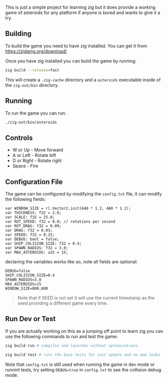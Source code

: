 This is just a simple project for learning zig but it does provide a working
game of asteroids for any platform if anyone is bored and wants to give it a
try.

## Building

To build the game you need to have zig installed. You can get it from
https://ziglang.org/download/

Once you have zig installed you can build the game by running:

```sh
zig build --release=fast
```

This will create a `.zig-cache` directory and a `asteroids` executable inside
of the `zig-out/bin` directory.

## Running

To run the game you can run:

```sh
./zig-out/bin/asteroids
```

## Controls

- W or Up - Move forward
- A or Left - Rotate left
- D or Right - Rotate right
- Space - Fire

## Configuration File

The game can be configured by modifying the `config.txt` file, it can modify
the following fields:

```zig
var WINDOW_SIZE = rl.Vector2.init(640 * 1.2, 480 * 1.2);
var THICKNESS: f32 = 2.0;
var SCALE: f32 = 25.0;
var ROT_SPEED: f32 = 0.8; // rotations per second
var ROT_DRAG: f32 = 0.09;
var DRAG: f32 = 0.03;
var SPEED: f32 = 0.25;
var DEBUG: bool = false;
var SHIP_COLISION_SIZE: f32 = 0.4;
var SPAWN_RADIUS: f32 = 3.0;
var MAX_ASTEROIDS: u32 = 15;
```

declaring the variables works like so, note all fields are optional:

```env
DEBUG=false
SHIP_COLISION_SIZE=0.4
SPAWN_RADIUS=3.0
MAX_ASTEROIDS=15
WINDOW_SIZE=800,600
```

> Note that if SEED is not set it will use the current timestamp as the seed providing a
> different game every time.

## Run Dev or Test

If you are actually working on this as a jumping off point to learn zig you can use the
following commands to run and test the game:

```sh
zig build run # compiles and launches without optimizations
```

```sh
zig build test # runs the base tests for init update and no mem leaks
```

Note that `config.txt` is still used when running the game in dev mode or runnint tests,
try setting `DEBUG=true` in `config.txt` to see the collision debug mode.
